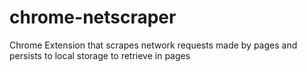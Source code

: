 chrome-netscraper
=================

Chrome Extension that scrapes network requests made by pages and persists to local storage to retrieve in pages
